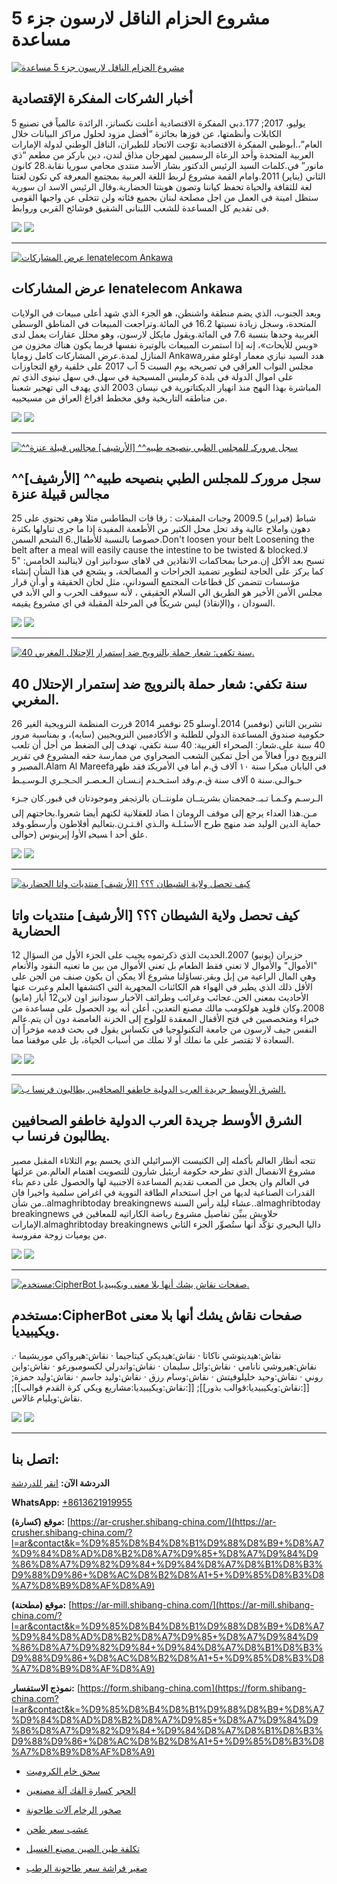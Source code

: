 # مشروع الحزام الناقل لارسون جزء 5 مساعدة

<a href="https://swt.shibang-china.com/?l=ar&img&k=%D9%85%D8%B4%D8%B1%D9%88%D8%B9+%D8%A7%D9%84%D8%AD%D8%B2%D8%A7%D9%85+%D8%A7%D9%84%D9%86%D8%A7%D9%82%D9%84+%D9%84%D8%A7%D8%B1%D8%B3%D9%88%D9%86+%D8%AC%D8%B2%D8%A1+5+%D9%85%D8%B3%D8%A7%D8%B9%D8%AF%D8%A9" target="_blank">![مشروع الحزام الناقل لارسون جزء 5 مساعدة](http://static.shibang-china.com/all-800x300/375.jpg)</a>

## أخبار الشركات المفكرة الإقتصادية
5 يوليو، 2017; 177.دبي المفكرة الاقتصادية أعلنت نكسانز، الرائدة عالمياً في تصنيع الكابلات وأنظمتها، عن فوزها بجائزة “أفضل مزود لحلول مراكز البيانات خلال العام”،.أبوظبي المفكرة الاقتصادية توّجت الاتحاد للطيران، الناقل الوطني لدولة الإمارات العربية المتحدة وأحد الرعاة الرسميين لمهرجان مذاق لندن، دين باركر من مطعم “ذي مانور” في.كلمات السيد الرئيس الدكتور بشار الأسد منتدى محامي سوريا نقابة.28 كانون الثاني (يناير) 2011.وامام القمة مشروع لربط اللغة العربية بمجتمع المعرفة كي تكون لغتنا لغة للثقافة والحياة تحفظ كياننا وتصون هويتنا الحضارية.وقال الرئيس الاسد ان سورية ستظل امينة فى العمل من اجل مصلحة لبنان بجميع فئاته ولن تتخلى عن واجبها القومى فى تقديم كل المساعدة للشعب اللبنانى الشقيق فوشائج القربى وروابط.


<a href="https://whatsapp.shibangsoft.com/WhatsApp.php" target="_blank" title="WhatsApp">![](http://static.shibang-china.com/icon/whatsapp.png)</a> <a href="https://swt.shibang-china.com/?l=ar&icon&k=%D9%85%D8%B4%D8%B1%D9%88%D8%B9+%D8%A7%D9%84%D8%AD%D8%B2%D8%A7%D9%85+%D8%A7%D9%84%D9%86%D8%A7%D9%82%D9%84+%D9%84%D8%A7%D8%B1%D8%B3%D9%88%D9%86+%D8%AC%D8%B2%D8%A1+5+%D9%85%D8%B3%D8%A7%D8%B9%D8%AF%D8%A9" target="_blank">![](http://static.shibang-china.com/icon/chat-ar.png)</a>

---

<a href="https://swt.shibang-china.com/?l=ar&img&k=%D9%85%D8%B4%D8%B1%D9%88%D8%B9+%D8%A7%D9%84%D8%AD%D8%B2%D8%A7%D9%85+%D8%A7%D9%84%D9%86%D8%A7%D9%82%D9%84+%D9%84%D8%A7%D8%B1%D8%B3%D9%88%D9%86+%D8%AC%D8%B2%D8%A1+5+%D9%85%D8%B3%D8%A7%D8%B9%D8%AF%D8%A9" target="_blank">![عرض المشاركات lenatelecom Ankawa](http://static.shibang-china.com/all-800x300/1389.jpg)</a>

## عرض المشاركات lenatelecom Ankawa
ويعد الجنوب، الذي يضم منطقة واشنطن، هو الجزء الذي شهد أعلى مبيعات في الولايات المتحدة، وسجل زيادة نسبتها 16.2 في المائة.وتراجعت المبيعات في المناطق الوسطى الغربية وحدها بنسبة 7.6 في المائة.ويقول مايكل لارسون، وهو محلل عقارات يعمل لدى «ويس للأبحاث»، إنه إذا استمرت المبيعات بالوتيرة نفسها فربما يكون هناك مخزون من المنازل لمدة.عرض المشاركات كامل زومايا Ankawaهدد السيد نيازي معمار اوغلو مقرر مجلس النواب العراقي في تصريحه يوم السبت 5 آب 2017 على خلفية رفع التجاوزات على اموال الدولة في بلدة كرمليس المسيحية في سهل.في سهل نينوى الذي تم المباشرة بهذا النهج منذ انهيار الديكتاتورية في نيسان 2003 الذي يهدف الى تهجير شعبنا من مناطقه التاريخية وفق مخطط افراغ العراق من مسيحييه.


<a href="https://whatsapp.shibangsoft.com/WhatsApp.php" target="_blank" title="WhatsApp">![](http://static.shibang-china.com/icon/whatsapp.png)</a> <a href="https://swt.shibang-china.com/?l=ar&icon&k=%D9%85%D8%B4%D8%B1%D9%88%D8%B9+%D8%A7%D9%84%D8%AD%D8%B2%D8%A7%D9%85+%D8%A7%D9%84%D9%86%D8%A7%D9%82%D9%84+%D9%84%D8%A7%D8%B1%D8%B3%D9%88%D9%86+%D8%AC%D8%B2%D8%A1+5+%D9%85%D8%B3%D8%A7%D8%B9%D8%AF%D8%A9" target="_blank">![](http://static.shibang-china.com/icon/chat-ar.png)</a>

---

<a href="https://swt.shibang-china.com/?l=ar&img&k=%D9%85%D8%B4%D8%B1%D9%88%D8%B9+%D8%A7%D9%84%D8%AD%D8%B2%D8%A7%D9%85+%D8%A7%D9%84%D9%86%D8%A7%D9%82%D9%84+%D9%84%D8%A7%D8%B1%D8%B3%D9%88%D9%86+%D8%AC%D8%B2%D8%A1+5+%D9%85%D8%B3%D8%A7%D8%B9%D8%AF%D8%A9" target="_blank">![^^سجل مروركـ للمجلس الطبي بنصيحه طبيه^^ [الأرشيف] مجالس قبيلة عنزة](http://static.shibang-china.com/all-800x300/394.jpg)</a>

## ^^سجل مروركـ للمجلس الطبي بنصيحه طبيه^^ [الأرشيف] مجالس قبيلة عنزة
25 شباط (فبراير) 2009.5 وجبات المقبلات : رقا قات البطاطس مثلا وهي تحتوي على دهون واملاح عالية وقد تحل محل الكثير من الأطعمة المفيدة إذا ما جرى تناولها بكثرة خصوصا بالنسبة للأطفال.6 الشحم السمن.Don&#39;t loosen your belt Loosening the belt after a meal will easily cause the intestine to be twisted &amp; blocked.لا تسبح بعد الأكل إن.مرحبا بمحاكمات الانقاذين فى لاهاى سودانيز اون لاينالبند الخامس: &quot;5 كما يركز على الحاجة لتطوير تضميد الجراحات و المصالحة، و يشجع في هذا الشأن إنشاء مؤسسات تتضمن كل قطاعات المجتمع السوداني، مثل لجان الحقيقة و أو.أن قرار مجلس الأمن الأخير هو الطريق الي السلام الحقيقي ، لأنه سيوقف الحرب و الي الأبد في السودان ، و(الإنقاذ) ليس شريكاً في المرحلة المقبلة في اي مشروع يقيمه.


<a href="https://whatsapp.shibangsoft.com/WhatsApp.php" target="_blank" title="WhatsApp">![](http://static.shibang-china.com/icon/whatsapp.png)</a> <a href="https://swt.shibang-china.com/?l=ar&icon&k=%D9%85%D8%B4%D8%B1%D9%88%D8%B9+%D8%A7%D9%84%D8%AD%D8%B2%D8%A7%D9%85+%D8%A7%D9%84%D9%86%D8%A7%D9%82%D9%84+%D9%84%D8%A7%D8%B1%D8%B3%D9%88%D9%86+%D8%AC%D8%B2%D8%A1+5+%D9%85%D8%B3%D8%A7%D8%B9%D8%AF%D8%A9" target="_blank">![](http://static.shibang-china.com/icon/chat-ar.png)</a>

---

<a href="https://swt.shibang-china.com/?l=ar&img&k=%D9%85%D8%B4%D8%B1%D9%88%D8%B9+%D8%A7%D9%84%D8%AD%D8%B2%D8%A7%D9%85+%D8%A7%D9%84%D9%86%D8%A7%D9%82%D9%84+%D9%84%D8%A7%D8%B1%D8%B3%D9%88%D9%86+%D8%AC%D8%B2%D8%A1+5+%D9%85%D8%B3%D8%A7%D8%B9%D8%AF%D8%A9" target="_blank">![40 سنة تكفي: شعار حملة بالنرويج ضد إستمرار الإحتلال المغربي.](http://static.shibang-china.com/all-800x300/1251.jpg)</a>

## 40 سنة تكفي: شعار حملة بالنرويج ضد إستمرار الإحتلال المغربي.
26 تشرين الثاني (نوفمبر) 2014.أوسلو 25 نوفمبر 2014 قررت المنظمة النرويجية الغير حكومية صندوق المساعدة الدولي للطلبة و الأكادميين النرويجيين (سايه)، و بمناسبة مرور 40 سنة على.شعار: الصحراء الغربية: 40 سنة تكفي، تهدف إلى الضغط من أجل أن تلعب النرويج دوراً فعالاً من أجل تمكين الشعب الصحراوي من ممارسة حقه المشروع في تقرير المصير و.Alam Al Mareefaﻓﻲ اﻟﻴﺎﺑﺎن ﻣﺒﻜﺮا ﺳﻨﺔ ١٠ آﻻف ق.م أﻣﺎ ﻓﻲ اﻷﻣﺮﻳﻜﺘ ﻓﻘﺪ ﻇﻬﺮ ﺣـﻮاﻟـﻰ.ﺳﻨﺔ ٥ آﻻف ﺳﻨﺔ ق.م.وﻗﺪ اﺳﺘـﺨـﺪم إﻧـﺴـﺎن اﻟـﻌـﺼـﺮ اﳊـﺠـﺮي اﻟـﻮﺳـﻴـﻂ اﻟـﺮﺳـﻢ وﻛـﻤـﺎ ﺗـﺒـ.ﺟﻤﺠﻤﺘﺎن ﺑﺸﺮﻳﺘــﺎن ﻣﻠﻮﻧﺘــﺎن ﺑﺎﻟﺰﳒﻔﺮ وﻣﻮﺟﻮدﺗﺎن ﻓﻲ ﻗﺒﻮر.ﻛﺎن ﺟـﺰء ﻣـﻦ.ﻫﺬا اﻟﻌﺪاء ﻳﺮﺟﻊ إﻟﻰ ﻣﻮﻗﻒ اﻟﺮوﻣﺎن ا ﻀﺎد ﻟﻠﻌﻘﻼﻧﻴﺔ ﻟﻜﻨﻬﻢ أﻳﻀﺎ ﺷﻌﺮوا.ﺑﺤﺎﺟﺘﻬﻢ إﻟﻰ ﺣﻤﺎﻳﺔ اﻟﺪﻳﻦ اﻟﻮﻟﻴﺪ ﺿﺪ ﻣﻨﻬﺞ ﻃﺮح اﻷﺳﺌـﻠـﺔ واﻟـﺬي اﻗـﺘـﺮن.ﺑﺘﻌﺎﻟﻴﻢ أﻓﻼﻃﻮن وأرﺳﻄﻮ.وﻗﺪ ﻋﻠﻖ أﺣﺪ ا ﺴﻴﺤﻴ اﻷوﻟ إﻳﺮﻳﻨﻮس (ﺣﻮاﻟﻰ.


<a href="https://whatsapp.shibangsoft.com/WhatsApp.php" target="_blank" title="WhatsApp">![](http://static.shibang-china.com/icon/whatsapp.png)</a> <a href="https://swt.shibang-china.com/?l=ar&icon&k=%D9%85%D8%B4%D8%B1%D9%88%D8%B9+%D8%A7%D9%84%D8%AD%D8%B2%D8%A7%D9%85+%D8%A7%D9%84%D9%86%D8%A7%D9%82%D9%84+%D9%84%D8%A7%D8%B1%D8%B3%D9%88%D9%86+%D8%AC%D8%B2%D8%A1+5+%D9%85%D8%B3%D8%A7%D8%B9%D8%AF%D8%A9" target="_blank">![](http://static.shibang-china.com/icon/chat-ar.png)</a>

---

<a href="https://swt.shibang-china.com/?l=ar&img&k=%D9%85%D8%B4%D8%B1%D9%88%D8%B9+%D8%A7%D9%84%D8%AD%D8%B2%D8%A7%D9%85+%D8%A7%D9%84%D9%86%D8%A7%D9%82%D9%84+%D9%84%D8%A7%D8%B1%D8%B3%D9%88%D9%86+%D8%AC%D8%B2%D8%A1+5+%D9%85%D8%B3%D8%A7%D8%B9%D8%AF%D8%A9" target="_blank">![كيف تحصل ولاية الشيطان ؟؟؟ [الأرشيف] منتديات واتا الحضارية](http://static.shibang-china.com/all-800x300/3.jpg)</a>

## كيف تحصل ولاية الشيطان ؟؟؟ [الأرشيف] منتديات واتا الحضارية
12 حزيران (يونيو) 2007.الحديث الذي ذكرتموه يجيب على الجزء الأول من السؤال &quot;الأموال&quot; والأموال لا تعني فقط الطعام بل تعني الأموال من بين ما تعنيه النقود والأنعام وهي المال الراعية من إبل وبقر.تساؤلنا مشروع ألا يمكن أن يكون صنف من الجن على الأقل ذلك الذي يطير في الهواء هم الكائنات المجهرية التي اكتشفها العلم وعبرت عنها الأحاديث بمعنى الجن.عجائب وغرائب وطرائف الآخبار سودانيز اون لاين12 أيار (مايو) 2008.وكان فلويد هولكومب مالك مصنع التعدين، أعلن أنه يود الحصول على مساعدة من خبراء ومتخصصين في فتح الأقفال المعقدة للولوج إلى الخزنة الغامضة دون أن يتم.عالم النفس جيف لارسون من جامعة التكنولوجيا في تكساس يقول في بحث قدمه مؤخراً إن السعادة لا تقتصر على ما نملك أو لا نملك من أسباب الحياة، بل على موقفنا مما.


<a href="https://whatsapp.shibangsoft.com/WhatsApp.php" target="_blank" title="WhatsApp">![](http://static.shibang-china.com/icon/whatsapp.png)</a> <a href="https://swt.shibang-china.com/?l=ar&icon&k=%D9%85%D8%B4%D8%B1%D9%88%D8%B9+%D8%A7%D9%84%D8%AD%D8%B2%D8%A7%D9%85+%D8%A7%D9%84%D9%86%D8%A7%D9%82%D9%84+%D9%84%D8%A7%D8%B1%D8%B3%D9%88%D9%86+%D8%AC%D8%B2%D8%A1+5+%D9%85%D8%B3%D8%A7%D8%B9%D8%AF%D8%A9" target="_blank">![](http://static.shibang-china.com/icon/chat-ar.png)</a>

---

<a href="https://swt.shibang-china.com/?l=ar&img&k=%D9%85%D8%B4%D8%B1%D9%88%D8%B9+%D8%A7%D9%84%D8%AD%D8%B2%D8%A7%D9%85+%D8%A7%D9%84%D9%86%D8%A7%D9%82%D9%84+%D9%84%D8%A7%D8%B1%D8%B3%D9%88%D9%86+%D8%AC%D8%B2%D8%A1+5+%D9%85%D8%B3%D8%A7%D8%B9%D8%AF%D8%A9" target="_blank">![الشرق الأوسط جريدة العرب الدولية خاطفو الصحافيين يطالبون فرنسا ب.](http://static.shibang-china.com/all-800x300/500.jpg)</a>

## الشرق الأوسط جريدة العرب الدولية خاطفو الصحافيين يطالبون فرنسا ب.
تتجه أنظار العالم بأكمله إلى الكنيست الإسرائيلي الذي يحسم يوم الثلاثاء المقبل مصير مشروع الانفصال الذي تطرحه حكومة اريئيل شارون للتصويت اهتمام العالم.من عزلتها في العالم وان يجعل من الصعب تقديم المساعدة الاجنبية لها والحصول على دعم بناء القدرات الصناعية لديها من اجل استخدام الطاقة النووية في اغراض سلمية واخيرا فان من شأن..almaghribtoday breakingnews عشاء ليلة رأس السنة..almaghribtoday breakingnews حلاويش يبيِّن تفاصيل مشروع رياضة الكاراتيه للمعاقين في الإمارات.almaghribtoday breakingnews داليا البحيري تؤكّد أنها ستُصوِّر الجزء الثاني من يوميات زوجة مفروسة.


<a href="https://whatsapp.shibangsoft.com/WhatsApp.php" target="_blank" title="WhatsApp">![](http://static.shibang-china.com/icon/whatsapp.png)</a> <a href="https://swt.shibang-china.com/?l=ar&icon&k=%D9%85%D8%B4%D8%B1%D9%88%D8%B9+%D8%A7%D9%84%D8%AD%D8%B2%D8%A7%D9%85+%D8%A7%D9%84%D9%86%D8%A7%D9%82%D9%84+%D9%84%D8%A7%D8%B1%D8%B3%D9%88%D9%86+%D8%AC%D8%B2%D8%A1+5+%D9%85%D8%B3%D8%A7%D8%B9%D8%AF%D8%A9" target="_blank">![](http://static.shibang-china.com/icon/chat-ar.png)</a>

---

<a href="https://swt.shibang-china.com/?l=ar&img&k=%D9%85%D8%B4%D8%B1%D9%88%D8%B9+%D8%A7%D9%84%D8%AD%D8%B2%D8%A7%D9%85+%D8%A7%D9%84%D9%86%D8%A7%D9%82%D9%84+%D9%84%D8%A7%D8%B1%D8%B3%D9%88%D9%86+%D8%AC%D8%B2%D8%A1+5+%D9%85%D8%B3%D8%A7%D8%B9%D8%AF%D8%A9" target="_blank">![مستخدم:CipherBot صفحات نقاش يشك أنها بلا معنى ويكيبيديا.](http://static.shibang-china.com/all-800x300/1126.jpg)</a>

## مستخدم:CipherBot صفحات نقاش يشك أنها بلا معنى ويكيبيديا.
.نقاش:هيديتوشي ناكاتا &middot; نقاش:هيديكي كيتاجيما &middot; نقاش:هيرواكي موريشيما &middot; نقاش:هيروشي نانامي &middot; نقاش:وائل سليمان &middot; نقاش:واندرلي لكسومبورغو &middot; نقاش:واين روني &middot; نقاش:وحيد خليلوفيتش &middot; نقاش:وسام رزق &middot; نقاش:وليد جاسم &middot; نقاش:وليد حمزة; [[:نقاش:ويكيبيديا:قوالب بذور]]; [[:نقاش:ويكيبيديا:مشاريع ويكي كرة القدم قوالب]]; نقاش:ويليام غالاس.

<a href="https://whatsapp.shibangsoft.com/WhatsApp.php" target="_blank" title="WhatsApp">![](http://static.shibang-china.com/icon/whatsapp.png)</a> <a href="https://swt.shibang-china.com/?l=ar&icon&k=%D9%85%D8%B4%D8%B1%D9%88%D8%B9+%D8%A7%D9%84%D8%AD%D8%B2%D8%A7%D9%85+%D8%A7%D9%84%D9%86%D8%A7%D9%82%D9%84+%D9%84%D8%A7%D8%B1%D8%B3%D9%88%D9%86+%D8%AC%D8%B2%D8%A1+5+%D9%85%D8%B3%D8%A7%D8%B9%D8%AF%D8%A9" target="_blank">![](http://static.shibang-china.com/icon/chat-ar.png)</a>

---
## اتصل بنا:

**الدردشة الآن:** [انقر للدردشة](https://swt.shibang-china.com?l=ar&contact&k=%D9%85%D8%B4%D8%B1%D9%88%D8%B9+%D8%A7%D9%84%D8%AD%D8%B2%D8%A7%D9%85+%D8%A7%D9%84%D9%86%D8%A7%D9%82%D9%84+%D9%84%D8%A7%D8%B1%D8%B3%D9%88%D9%86+%D8%AC%D8%B2%D8%A1+5+%D9%85%D8%B3%D8%A7%D8%B9%D8%AF%D8%A9)

**WhatsApp:**  [+8613621919955](https://whatsapp.shibangsoft.com/WhatsApp.php)

**موقع (كسارة):** [https://ar-crusher.shibang-china.com/](https://ar-crusher.shibang-china.com/?l=ar&contact&k=%D9%85%D8%B4%D8%B1%D9%88%D8%B9+%D8%A7%D9%84%D8%AD%D8%B2%D8%A7%D9%85+%D8%A7%D9%84%D9%86%D8%A7%D9%82%D9%84+%D9%84%D8%A7%D8%B1%D8%B3%D9%88%D9%86+%D8%AC%D8%B2%D8%A1+5+%D9%85%D8%B3%D8%A7%D8%B9%D8%AF%D8%A9)

**موقع (مطحنة):** [https://ar-mill.shibang-china.com/](https://ar-mill.shibang-china.com/?l=ar&contact&k=%D9%85%D8%B4%D8%B1%D9%88%D8%B9+%D8%A7%D9%84%D8%AD%D8%B2%D8%A7%D9%85+%D8%A7%D9%84%D9%86%D8%A7%D9%82%D9%84+%D9%84%D8%A7%D8%B1%D8%B3%D9%88%D9%86+%D8%AC%D8%B2%D8%A1+5+%D9%85%D8%B3%D8%A7%D8%B9%D8%AF%D8%A9)

**نموذج الاستفسار:** [https://form.shibang-china.com](https://form.shibang-china.com?l=ar&contact&k=%D9%85%D8%B4%D8%B1%D9%88%D8%B9+%D8%A7%D9%84%D8%AD%D8%B2%D8%A7%D9%85+%D8%A7%D9%84%D9%86%D8%A7%D9%82%D9%84+%D9%84%D8%A7%D8%B1%D8%B3%D9%88%D9%86+%D8%AC%D8%B2%D8%A1+5+%D9%85%D8%B3%D8%A7%D8%B9%D8%AF%D8%A9)

* [سحق خام الكروميت](../28/%D8%B3%D8%AD%D9%82%20%D8%AE%D8%A7%D9%85%20%D8%A7%D9%84%D9%83%D8%B1%D9%88%D9%85%D9%8A%D8%AA.md)

* [الحجر كسارة الفك آلة مصنعين](../26/%D8%A7%D9%84%D8%AD%D8%AC%D8%B1%20%D9%83%D8%B3%D8%A7%D8%B1%D8%A9%20%D8%A7%D9%84%D9%81%D9%83%20%D8%A2%D9%84%D8%A9%20%D9%85%D8%B5%D9%86%D8%B9%D9%8A%D9%86.md)

* [صخور الرخام آلات طاحونة](../30/%D8%B5%D8%AE%D9%88%D8%B1%20%D8%A7%D9%84%D8%B1%D8%AE%D8%A7%D9%85%20%D8%A2%D9%84%D8%A7%D8%AA%20%D8%B7%D8%A7%D8%AD%D9%88%D9%86%D8%A9.md)

* [عشب سعر طحن](../28/%D8%B9%D8%B4%D8%A8%20%D8%B3%D8%B9%D8%B1%20%D8%B7%D8%AD%D9%86.md)

* [تكلفة طين الصين مصنع الغسيل](../30/%D8%AA%D9%83%D9%84%D9%81%D8%A9%20%D8%B7%D9%8A%D9%86%20%D8%A7%D9%84%D8%B5%D9%8A%D9%86%20%D9%85%D8%B5%D9%86%D8%B9%20%D8%A7%D9%84%D8%BA%D8%B3%D9%8A%D9%84.md)

* [صغير فراشة سعر طاحونة الرطب](../30/%D8%B5%D8%BA%D9%8A%D8%B1%20%D9%81%D8%B1%D8%A7%D8%B4%D8%A9%20%D8%B3%D8%B9%D8%B1%20%D8%B7%D8%A7%D8%AD%D9%88%D9%86%D8%A9%20%D8%A7%D9%84%D8%B1%D8%B7%D8%A8.md)